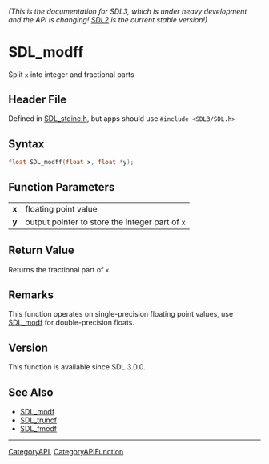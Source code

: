 ###### (This is the documentation for SDL3, which is under heavy development and the API is changing! [SDL2](https://wiki.libsdl.org/SDL2/) is the current stable version!)
# SDL_modff

Split `x` into integer and fractional parts

## Header File

Defined in [SDL_stdinc.h](https://github.com/libsdl-org/SDL/blob/main/include/SDL3/SDL_stdinc.h), but apps should use `#include <SDL3/SDL.h>`

## Syntax

```c
float SDL_modff(float x, float *y);

```

## Function Parameters

|           |                                                 |
| --------- | ----------------------------------------------- |
| **x**     | floating point value                            |
| **y**     | output pointer to store the integer part of `x` |

## Return Value

Returns the fractional part of `x`

## Remarks

This function operates on single-precision floating point values, use
[SDL_modf](SDL_modf) for double-precision floats.

## Version

This function is available since SDL 3.0.0.

## See Also

* [SDL_modf](SDL_modf)
* [SDL_truncf](SDL_truncf)
* [SDL_fmodf](SDL_fmodf)

----
[CategoryAPI](CategoryAPI), [CategoryAPIFunction](CategoryAPIFunction)


